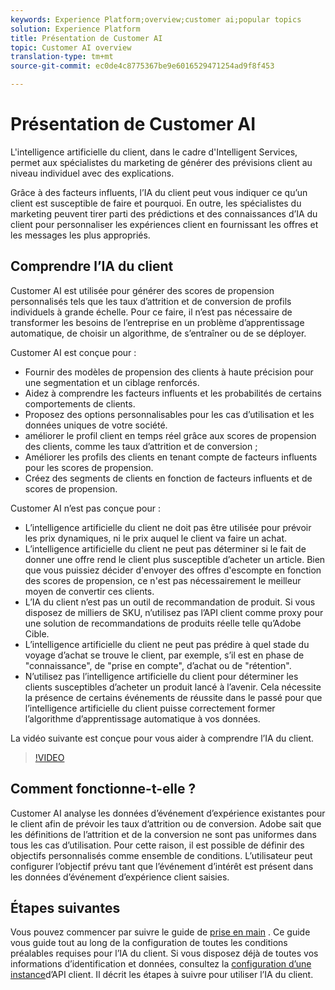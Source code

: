 ```yaml
---
keywords: Experience Platform;overview;customer ai;popular topics
solution: Experience Platform
title: Présentation de Customer AI
topic: Customer AI overview
translation-type: tm+mt
source-git-commit: ec0de4c8775367be9e6016529471254ad9f8f453

---
```



# Présentation de Customer AI

L&#39;intelligence artificielle du client, dans le cadre d&#39;Intelligent Services, permet aux spécialistes du marketing de générer des prévisions client au niveau individuel avec des explications.

Grâce à des facteurs influents, l’IA du client peut vous indiquer ce qu’un client est susceptible de faire et pourquoi. En outre, les spécialistes du marketing peuvent tirer parti des prédictions et des connaissances d’IA du client pour personnaliser les expériences client en fournissant les offres et les messages les plus appropriés.

## Comprendre l’IA du client

Customer AI est utilisée pour générer des scores de propension personnalisés tels que les taux d’attrition et de conversion de profils individuels à grande échelle. Pour ce faire, il n’est pas nécessaire de transformer les besoins de l’entreprise en un problème d’apprentissage automatique, de choisir un algorithme, de s’entraîner ou de se déployer.

Customer AI est conçue pour :

- Fournir des modèles de propension des clients à haute précision pour une segmentation et un ciblage renforcés.
- Aidez à comprendre les facteurs influents et les probabilités de certains comportements de clients.
- Proposez des options personnalisables pour les cas d’utilisation et les données uniques de votre société.
- améliorer le profil client en temps réel grâce aux scores de propension des clients, comme les taux d’attrition et de conversion ;
- Améliorer les profils des clients en tenant compte de facteurs influents pour les scores de propension.
- Créez des segments de clients en fonction de facteurs influents et de scores de propension.

Customer AI n’est pas conçue pour :

- L’intelligence artificielle du client ne doit pas être utilisée pour prévoir les prix dynamiques, ni le prix auquel le client va faire un achat.
- L’intelligence artificielle du client ne peut pas déterminer si le fait de donner une offre rend le client plus susceptible d’acheter un article. Bien que vous puissiez décider d&#39;envoyer des offres d&#39;escompte en fonction des scores de propension, ce n&#39;est pas nécessairement le meilleur moyen de convertir ces clients.
- L’IA du client n’est pas un outil de recommandation de produit. Si vous disposez de milliers de SKU, n’utilisez pas l’API client comme proxy pour une solution de recommandations de produits réelle telle qu’Adobe Cible.
- L’intelligence artificielle du client ne peut pas prédire à quel stade du voyage d’achat se trouve le client, par exemple, s’il est en phase de &quot;connaissance&quot;, de &quot;prise en compte&quot;, d’achat ou de &quot;rétention&quot;.
- N’utilisez pas l’intelligence artificielle du client pour déterminer les clients susceptibles d’acheter un produit lancé à l’avenir. Cela nécessite la présence de certains événements de réussite dans le passé pour que l’intelligence artificielle du client puisse correctement former l’algorithme d’apprentissage automatique à vos données.

La vidéo suivante est conçue pour vous aider à comprendre l’IA du client.

>[!VIDEO](https://video.tv.adobe.com/v/32664?learn=on&quality=12)

## Comment fonctionne-t-elle ?

Customer AI analyse les données d’événement d’expérience existantes pour le client afin de prévoir les taux d’attrition ou de conversion. Adobe sait que les définitions de l’attrition et de la conversion ne sont pas uniformes dans tous les cas d’utilisation. Pour cette raison, il est possible de définir des objectifs personnalisés comme ensemble de conditions. L’utilisateur peut configurer l’objectif prévu tant que l’événement d’intérêt est présent dans les données d’événement d’expérience client saisies.

## Étapes suivantes

Vous pouvez commencer par suivre le guide de [prise en main](./getting-started.md) . Ce guide vous guide tout au long de la configuration de toutes les conditions préalables requises pour l’IA du client. Si vous disposez déjà de toutes vos informations d’identification et données, consultez la [configuration d’une instance](./user-guide/configure.md)d’API client. Il décrit les étapes à suivre pour utiliser l’IA du client.